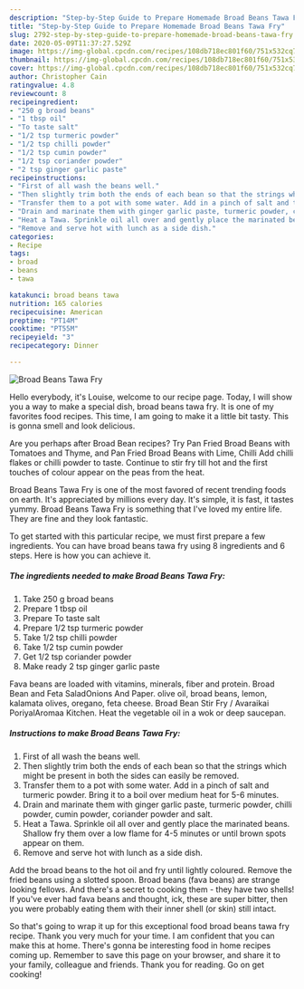 ```yaml
---
description: "Step-by-Step Guide to Prepare Homemade Broad Beans Tawa Fry"
title: "Step-by-Step Guide to Prepare Homemade Broad Beans Tawa Fry"
slug: 2792-step-by-step-guide-to-prepare-homemade-broad-beans-tawa-fry
date: 2020-05-09T11:37:27.529Z
image: https://img-global.cpcdn.com/recipes/108db718ec801f60/751x532cq70/broad-beans-tawa-fry-recipe-main-photo.jpg
thumbnail: https://img-global.cpcdn.com/recipes/108db718ec801f60/751x532cq70/broad-beans-tawa-fry-recipe-main-photo.jpg
cover: https://img-global.cpcdn.com/recipes/108db718ec801f60/751x532cq70/broad-beans-tawa-fry-recipe-main-photo.jpg
author: Christopher Cain
ratingvalue: 4.8
reviewcount: 8
recipeingredient:
- "250 g broad beans"
- "1 tbsp oil"
- "To taste salt"
- "1/2 tsp turmeric powder"
- "1/2 tsp chilli powder"
- "1/2 tsp cumin powder"
- "1/2 tsp coriander powder"
- "2 tsp ginger garlic paste"
recipeinstructions:
- "First of all wash the beans well."
- "Then slightly trim both the ends of each bean so that the strings which might be present in both the sides can easily be removed."
- "Transfer them to a pot with some water. Add in a pinch of salt and turmeric powder. Bring it to a boil over medium heat for 5-6 minutes."
- "Drain and marinate them with ginger garlic paste, turmeric powder, chilli powder, cumin powder, coriander powder and salt."
- "Heat a Tawa. Sprinkle oil all over and gently place the marinated beans. Shallow fry them over a low flame for 4-5 minutes or until brown spots appear on them."
- "Remove and serve hot with lunch as a side dish."
categories:
- Recipe
tags:
- broad
- beans
- tawa

katakunci: broad beans tawa 
nutrition: 165 calories
recipecuisine: American
preptime: "PT14M"
cooktime: "PT55M"
recipeyield: "3"
recipecategory: Dinner

---
```



![Broad Beans Tawa Fry](https://img-global.cpcdn.com/recipes/108db718ec801f60/751x532cq70/broad-beans-tawa-fry-recipe-main-photo.jpg)

Hello everybody, it's Louise, welcome to our recipe page. Today, I will show you a way to make a special dish, broad beans tawa fry. It is one of my favorites food recipes. This time, I am going to make it a little bit tasty. This is gonna smell and look delicious.

Are you perhaps after Broad Bean recipes? Try Pan Fried Broad Beans with Tomatoes and Thyme, and Pan Fried Broad Beans with Lime, Chilli Add chilli flakes or chilli powder to taste. Continue to stir fry till hot and the first touches of colour appear on the peas from the heat.

Broad Beans Tawa Fry is one of the most favored of recent trending foods on earth. It's appreciated by millions every day. It's simple, it is fast, it tastes yummy. Broad Beans Tawa Fry is something that I've loved my entire life. They are fine and they look fantastic.


To get started with this particular recipe, we must first prepare a few ingredients. You can have broad beans tawa fry using 8 ingredients and 6 steps. Here is how you can achieve it.

<!--inarticleads1-->

##### The ingredients needed to make Broad Beans Tawa Fry:

1. Take 250 g broad beans
1. Prepare 1 tbsp oil
1. Prepare To taste salt
1. Prepare 1/2 tsp turmeric powder
1. Take 1/2 tsp chilli powder
1. Take 1/2 tsp cumin powder
1. Get 1/2 tsp coriander powder
1. Make ready 2 tsp ginger garlic paste


Fava beans are loaded with vitamins, minerals, fiber and protein. Broad Bean and Feta SaladOnions And Paper. olive oil, broad beans, lemon, kalamata olives, oregano, feta cheese. Broad Bean Stir Fry / Avaraikai PoriyalAromaa Kitchen. Heat the vegetable oil in a wok or deep saucepan. 

<!--inarticleads2-->

##### Instructions to make Broad Beans Tawa Fry:

1. First of all wash the beans well.
1. Then slightly trim both the ends of each bean so that the strings which might be present in both the sides can easily be removed.
1. Transfer them to a pot with some water. Add in a pinch of salt and turmeric powder. Bring it to a boil over medium heat for 5-6 minutes.
1. Drain and marinate them with ginger garlic paste, turmeric powder, chilli powder, cumin powder, coriander powder and salt.
1. Heat a Tawa. Sprinkle oil all over and gently place the marinated beans. Shallow fry them over a low flame for 4-5 minutes or until brown spots appear on them.
1. Remove and serve hot with lunch as a side dish.


Add the broad beans to the hot oil and fry until lightly coloured. Remove the fried beans using a slotted spoon. Broad beans (fava beans) are strange looking fellows. And there&#39;s a secret to cooking them - they have two shells! If you&#39;ve ever had fava beans and thought, ick, these are super bitter, then you were probably eating them with their inner shell (or skin) still intact. 

So that's going to wrap it up for this exceptional food broad beans tawa fry recipe. Thank you very much for your time. I am confident that you can make this at home. There's gonna be interesting food in home recipes coming up. Remember to save this page on your browser, and share it to your family, colleague and friends. Thank you for reading. Go on get cooking!
